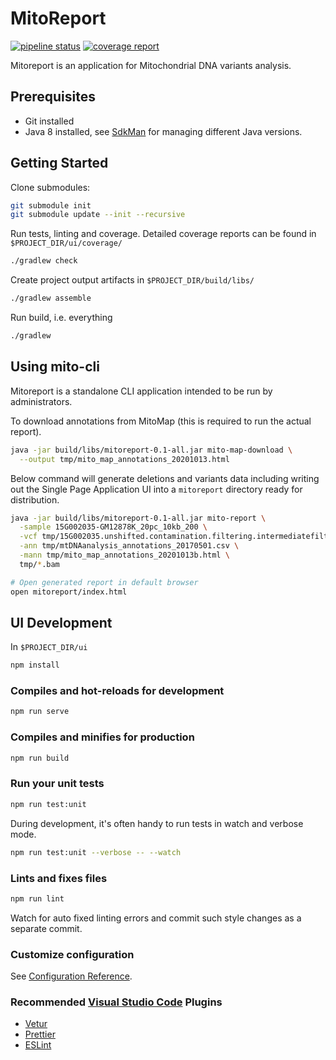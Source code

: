# MitoReport

[![pipeline status](http://git.mcri.edu.au/simon.sadedin/mitoreport/badges/master/pipeline.svg)](http://git.mcri.edu.au/simon.sadedin/mitoreport/-/commits/master)
[![coverage report](http://git.mcri.edu.au/simon.sadedin/mitoreport/badges/master/coverage.svg)](http://git.mcri.edu.au/simon.sadedin/mitoreport/-/commits/master)

Mitoreport is an application for Mitochondrial DNA variants analysis.

## Prerequisites

* Git installed
* Java 8 installed, see [SdkMan](https://sdkman.io/) for managing different Java versions.

## Getting Started

Clone submodules:

```bash
git submodule init
git submodule update --init --recursive
```

Run tests, linting and coverage.  Detailed coverage reports can be found in `$PROJECT_DIR/ui/coverage/`

```bash
./gradlew check
```

Create project output artifacts in `$PROJECT_DIR/build/libs/`

```bash
./gradlew assemble
```

Run build, i.e. everything

```bash
./gradlew
```

## Using mito-cli

Mitoreport is a standalone CLI application intended to be run by administrators.

To download annotations from MitoMap (this is required to run the actual report).

```bash
java -jar build/libs/mitoreport-0.1-all.jar mito-map-download \
  --output tmp/mito_map_annotations_20201013.html
```

Below command will generate deletions and variants data including writing out the Single Page Application
UI into a `mitoreport` directory ready for distribution.

```bash
java -jar build/libs/mitoreport-0.1-all.jar mito-report \
  -sample 15G002035-GM12878K_20pc_10kb_200 \
  -vcf tmp/15G002035.unshifted.contamination.filtering.intermediatefilter.norm.dedup.mito_vep.vcf.gz \
  -ann tmp/mtDNAanalysis_annotations_20170501.csv \
  -mann tmp/mito_map_annotations_20201013b.html \
  tmp/*.bam

# Open generated report in default browser
open mitoreport/index.html
```

## UI Development

In `$PROJECT_DIR/ui`

```bash
npm install
```

### Compiles and hot-reloads for development

```bash
npm run serve
```

### Compiles and minifies for production

```bash
npm run build
```

### Run your unit tests

```bash
npm run test:unit
```

During development, it's often handy to run tests in watch and verbose mode.

```bash
npm run test:unit --verbose -- --watch
```

### Lints and fixes files

```bash
npm run lint
```

Watch for auto fixed linting errors and commit such style changes as a separate commit.

### Customize configuration

See [Configuration Reference](https://cli.vuejs.org/config/).

### Recommended [Visual Studio Code](https://code.visualstudio.com/) Plugins

* [Vetur](https://marketplace.visualstudio.com/items?itemName=octref.vetur)
* [Prettier](https://marketplace.visualstudio.com/items?itemName=esbenp.prettier-vscode)
* [ESLint](https://marketplace.visualstudio.com/items?itemName=dbaeumer.vscode-eslint)
